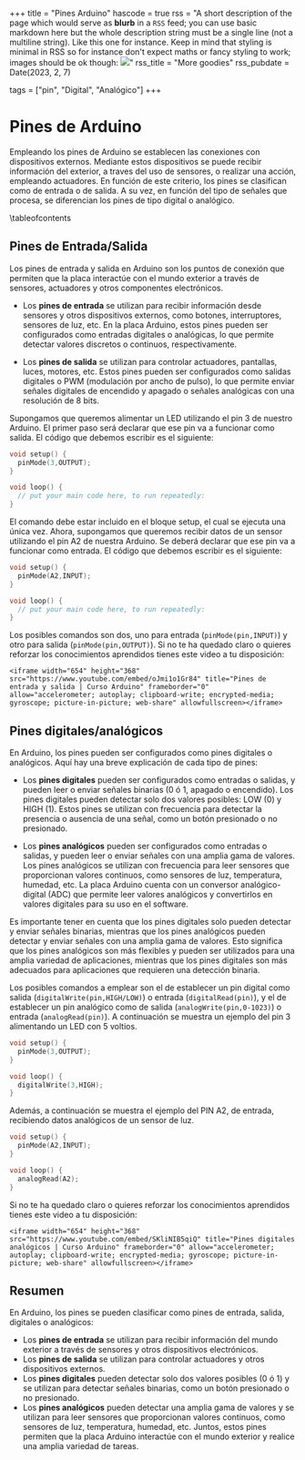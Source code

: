 +++
title = "Pines Arduino"
hascode = true
rss = "A short description of the page which would serve as **blurb** in a `RSS` feed; you can use basic markdown here but the whole description string must be a single line (not a multiline string). Like this one for instance. Keep in mind that styling is minimal in RSS so for instance don't expect maths or fancy styling to work; images should be ok though: ![](https://upload.wikimedia.org/wikipedia/en/b/b0/Rick_and_Morty_characters.jpg)"
rss_title = "More goodies"
rss_pubdate = Date(2023, 2, 7)

tags = ["pin", "Digital", "Analógico"]
+++

# Pines de Arduino

Empleando los pines de Arduino se establecen las conexiones con dispositivos externos. Mediante estos dispositivos se puede recibir información del exterior, a traves del uso de sensores, o realizar una acción, empleando actuadores. En función de este criterio, los pines se clasifican como de entrada o de salida. A su vez, en función del tipo de señales que procesa, se diferencian los pines de tipo digital o analógico.

\tableofcontents

## Pines de Entrada/Salida

Los pines de entrada y salida en Arduino son los puntos de conexión que permiten que la placa interactúe con el mundo exterior a través de sensores, actuadores y otros componentes electrónicos.

* Los **pines de entrada** se utilizan para recibir información desde sensores y otros dispositivos externos, como botones, interruptores, sensores de luz, etc. En la placa Arduino, estos pines pueden ser configurados como entradas digitales o analógicas, lo que permite detectar valores discretos o continuos, respectivamente.

* Los **pines de salida** se utilizan para controlar actuadores, pantallas, luces, motores, etc. Estos pines pueden ser configurados como salidas digitales o PWM (modulación por ancho de pulso), lo que permite enviar señales digitales de encendido y apagado o señales analógicas con una resolución de 8 bits.

Supongamos que queremos alimentar un LED utilizando el pin 3 de nuestro Arduino. El primer paso será declarar que ese pin va a funcionar como salida. El código que debemos escribir es el siguiente:

```c
void setup() {
  pinMode(3,OUTPUT);
}

void loop() {
  // put your main code here, to run repeatedly:
}
```

El comando debe estar incluido en el bloque setup, el cual se ejecuta una única vez. Ahora, supongamos que queremos recibir datos de un sensor utilizando el pin A2 de nuestra Arduino. Se deberá declarar que ese pin va a funcionar como entrada. El código que debemos escribir es el siguiente:

```c
void setup() {
  pinMode(A2,INPUT);
}

void loop() {
  // put your main code here, to run repeatedly:
}
```
Los posibles comandos son dos, uno para entrada (`pinMode(pin,INPUT)`) y otro para salida (`pinMode(pin,OUTPUT)`). Si no te ha quedado claro o quieres reforzar los conocimientos aprendidos tienes este video a tu disposición:

~~~
<iframe width="654" height="368" src="https://www.youtube.com/embed/oJmi1o1Gr84" title="Pines de entrada y salida | Curso Arduino" frameborder="0" allow="accelerometer; autoplay; clipboard-write; encrypted-media; gyroscope; picture-in-picture; web-share" allowfullscreen></iframe>
~~~

## Pines digitales/analógicos

En Arduino, los pines pueden ser configurados como pines digitales o analógicos. Aquí hay una breve explicación de cada tipo de pines:

* Los **pines digitales** pueden ser configurados como entradas o salidas, y pueden leer o enviar señales binarias (0 ó 1, apagado o encendido). Los pines digitales pueden detectar solo dos valores posibles: LOW (0) y HIGH (1). Estos pines se utilizan con frecuencia para detectar la presencia o ausencia de una señal, como un botón presionado o no presionado.

* Los **pines analógicos** pueden ser configurados como entradas o salidas, y pueden leer o enviar señales con una amplia gama de valores. Los pines analógicos se utilizan con frecuencia para leer sensores que proporcionan valores continuos, como sensores de luz, temperatura, humedad, etc. La placa Arduino cuenta con un conversor analógico-digital (ADC) que permite leer valores analógicos y convertirlos en valores digitales para su uso en el software.

Es importante tener en cuenta que los pines digitales solo pueden detectar y enviar señales binarias, mientras que los pines analógicos pueden detectar y enviar señales con una amplia gama de valores. Esto significa que los pines analógicos son más flexibles y pueden ser utilizados para una amplia variedad de aplicaciones, mientras que los pines digitales son más adecuados para aplicaciones que requieren una detección binaria.

Los posibles comandos a emplear son el de establecer un pin digital como salida (`digitalWrite(pin,HIGH/LOW)`) o entrada (`digitalRead(pin)`), y el de establecer un pin analógico como de salida (`analogWrite(pin,0-1023)`) o entrada (`analogRead(pin)`). A continuación se muestra un ejemplo del pin 3 alimentando un LED con 5 voltios.

```c
void setup() {
  pinMode(3,OUTPUT);
}

void loop() {
  digitalWrite(3,HIGH);
}
```

Además, a continuación se muestra el ejemplo del PIN A2, de entrada, recibiendo datos analógicos de un sensor de luz.

```c
void setup() {
  pinMode(A2,INPUT);
}

void loop() {
  analogRead(A2);
}
```

Si no te ha quedado claro o quieres reforzar los conocimientos aprendidos tienes este video a tu disposición:

~~~
<iframe width="654" height="368" src="https://www.youtube.com/embed/SKliNIB5qiQ" title="Pines digitales analógicos | Curso Arduino" frameborder="0" allow="accelerometer; autoplay; clipboard-write; encrypted-media; gyroscope; picture-in-picture; web-share" allowfullscreen></iframe>
~~~

## Resumen

En Arduino, los pines se pueden clasificar como pines de entrada, salida, digitales o analógicos: 
* Los **pines de entrada** se utilizan para recibir información del mundo exterior a través de sensores y otros dispositivos electrónicos.
* Los **pines de salida** se utilizan para controlar actuadores y otros dispositivos externos.
* Los **pines digitales** pueden detectar solo dos valores posibles (0 ó 1) y se utilizan para detectar señales binarias, como un botón presionado o no presionado.
* Los **pines analógicos** pueden detectar una amplia gama de valores y se utilizan para leer sensores que proporcionan valores continuos, como sensores de luz, temperatura, humedad, etc. Juntos, estos pines permiten que la placa Arduino interactúe con el mundo exterior y realice una amplia variedad de tareas.

